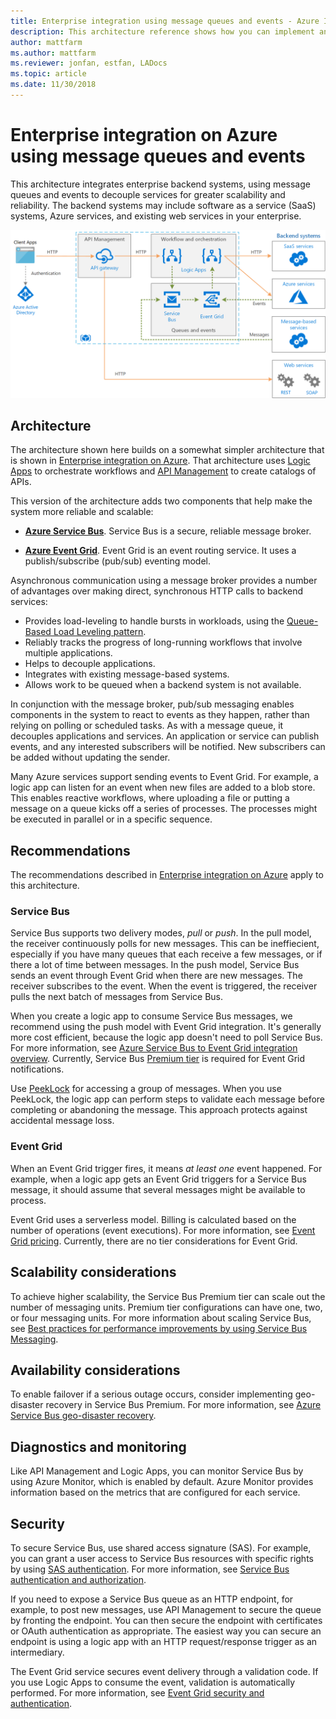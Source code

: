 ```yaml
---
title: Enterprise integration using message queues and events - Azure Integration Services
description: This architecture reference shows how you can implement an enterprise integration pattern with Azure Logic Apps, Azure API Management, Azure Service Bus, and Azure Event Grid
author: mattfarm
ms.author: mattfarm
ms.reviewer: jonfan, estfan, LADocs
ms.topic: article
ms.date: 11/30/2018
---
```


# Enterprise integration on Azure using message queues and events

This architecture integrates enterprise backend systems, using message queues and events to decouple services for greater scalability and reliability. The backend systems may include software as a service (SaaS) systems, Azure services, and existing web services in your enterprise.

![Architecture diagram - Enterprise integration with queues and events](./_images/enterprise-integration-queues-events.png)

## Architecture

The architecture shown here builds on a somewhat simpler architecture that is shown in [Enterprise integration on Azure][simple-enterprise-integration]. That architecture uses [Logic Apps][logic-apps] to orchestrate workflows and [API Management][apim] to create catalogs of APIs.

This version of the architecture adds two components that help make the system more reliable and scalable:

- **[Azure Service Bus][service-bus]**. Service Bus is a secure, reliable message broker.  

- **[Azure Event Grid][event-grid]**. Event Grid is an event routing service. It uses a publish/subscribe (pub/sub) eventing model.

Asynchronous communication using a message broker provides a number of advantages over making direct, synchronous HTTP calls to backend services:

- Provides load-leveling to handle bursts in workloads, using the [Queue-Based Load Leveling pattern](../../patterns/queue-based-load-leveling.md).
- Reliably tracks the progress of long-running workflows that involve multiple applications.
- Helps to decouple applications.
- Integrates with existing message-based systems.
- Allows work to be queued when a backend system is not available.

In conjunction with the message broker, pub/sub messaging enables components in the system to react to events as they happen, rather than relying on polling or scheduled tasks. As with a message queue, it decouples applications and services. An application or service can publish events, and any interested subscribers will be notified. New subscribers can be added without updating the sender. 

Many Azure services support sending events to Event Grid. For example, a logic app can listen for an event when new files are added to a blob store. This enables reactive workflows, where uploading a file or putting a message on a queue kicks off a series of processes. The processes might be executed in parallel or in a specific sequence. 

## Recommendations

The recommendations described in [Enterprise integration on Azure][simple-enterprise-integration] apply to this architecture. 

### Service Bus 

Service Bus supports two delivery modes, *pull* or *push*. In the pull model, the receiver continuously polls for new messages. This can be ineffiecient, especially if you have many queues that each receive a few messages, or if there a lot of time between messages. In the push model, Service Bus sends an event through Event Grid when there are new messages. The receiver subscribes to the event. When the event is triggered, the receiver pulls the next batch of messages from Service Bus. 

When you create a logic app to consume Service Bus messages, we recommend using the push model with Event Grid integration. It's generally more cost efficient, because the logic app doesn't need to poll Service Bus. For more information, see [Azure Service Bus to Event Grid integration overview](/azure/service-bus-messaging/service-bus-to-event-grid-integration-concept). Currently, Service Bus [Premium tier](https://azure.microsoft.com/pricing/details/service-bus/) is required for Event Grid notifications.

Use [PeekLock](/azure/service-bus-messaging/service-bus-messaging-overview#queues) for accessing a group of messages. When you use PeekLock, the logic app can perform steps to validate each message before completing or abandoning the message. This approach protects against accidental message loss.

### Event Grid 

When an Event Grid trigger fires, it means *at least one* event happened. For example, when a logic app gets an Event Grid triggers for a Service Bus message, it should assume that several messages might be available to process.

Event Grid uses a serverless model. Billing is calculated based on the number of operations (event executions). For more information, see [Event Grid pricing](https://azure.microsoft.com/pricing/details/event-grid/). Currently, there are no tier considerations for Event Grid.

## Scalability considerations

To achieve higher scalability, the Service Bus Premium tier can scale out the number of messaging units. Premium tier configurations can have one, two, or four messaging units. For more information about scaling Service Bus, see [Best practices for performance improvements by using Service Bus Messaging](/azure/service-bus-messaging/service-bus-performance-improvements).

## Availability considerations

To enable failover if a serious outage occurs, consider implementing geo-disaster recovery in Service Bus Premium. For more information, see [Azure Service Bus geo-disaster recovery](/azure/service-bus-messaging/service-bus-geo-dr).

## Diagnostics and monitoring

Like API Management and Logic Apps, you can monitor Service Bus by using Azure Monitor, which is enabled by default. Azure Monitor provides information based on the metrics that are configured for each service. 

## Security

To secure Service Bus, use shared access signature (SAS). For example, you can grant a user access to Service Bus resources with specific rights by using [SAS authentication](/azure/service-bus-messaging/service-bus-sas). For more information, see [Service Bus authentication and authorization](/azure/service-bus-messaging/service-bus-authentication-and-authorization).

If you need to expose a Service Bus queue as an HTTP endpoint, for example, to post new messages, use API Management to secure the queue by fronting the endpoint. You can then secure the endpoint with certificates or OAuth authentication as appropriate. The easiest way you can secure an endpoint is using a logic app with an HTTP request/response trigger as an intermediary.

The Event Grid service secures event delivery through a validation code. If you use Logic Apps to consume the event, validation is automatically performed. For more information, see [Event Grid security and authentication](/azure/event-grid/security-authentication).


[apim]: /azure/api-management
[event-grid]: /azure/event-grid/
[logic-apps]: /azure/logic-apps/logic-apps-overview
[service-bus]: /azure/service-bus-messaging/
[simple-enterprise-integration]: ./simple-enterprise-integration.md